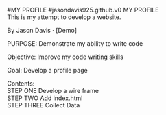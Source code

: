 #MY PROFILE
#jasondavis925.github.v0
MY PROFILE  
This is my attempt to develop a website.  

By Jason Davis · [Demo]  

PURPOSE: Demonstrate my ability to write code  

Objective: Improve my code writing skills  

Goal: Develop a profile page  

Contents:  
STEP ONE Develop a wire frame  
STEP TWO Add index.html  
STEP THREE Collect Data  

